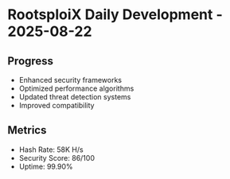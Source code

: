 ﻿# RootsploiX Daily Development - 2025-08-22

## Progress
- Enhanced security frameworks
- Optimized performance algorithms
- Updated threat detection systems
- Improved compatibility

## Metrics
- Hash Rate: 58K H/s
- Security Score: 86/100
- Uptime: 99.90%
